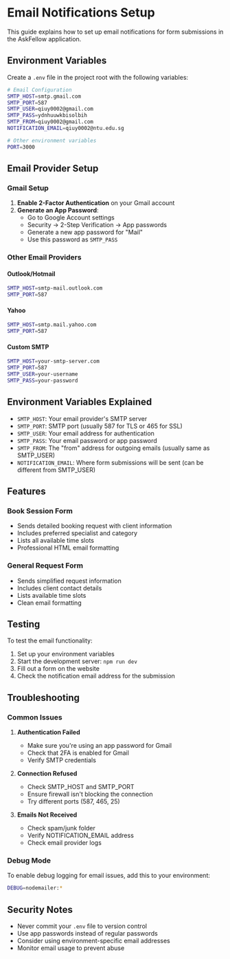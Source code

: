 # Email Notifications Setup

This guide explains how to set up email notifications for form submissions in the AskFellow application.

## Environment Variables

Create a `.env` file in the project root with the following variables:

```bash
# Email Configuration
SMTP_HOST=smtp.gmail.com
SMTP_PORT=587
SMTP_USER=qiuy0002@gmail.com
SMTP_PASS=ydnhuuwkbisolbih
SMTP_FROM=qiuy0002@gmail.com
NOTIFICATION_EMAIL=qiuy0002@ntu.edu.sg

# Other environment variables
PORT=3000
```

## Email Provider Setup

### Gmail Setup

1. **Enable 2-Factor Authentication** on your Gmail account
2. **Generate an App Password**:
   - Go to Google Account settings
   - Security → 2-Step Verification → App passwords
   - Generate a new app password for "Mail"
   - Use this password as `SMTP_PASS`

### Other Email Providers

#### Outlook/Hotmail
```bash
SMTP_HOST=smtp-mail.outlook.com
SMTP_PORT=587
```

#### Yahoo
```bash
SMTP_HOST=smtp.mail.yahoo.com
SMTP_PORT=587
```

#### Custom SMTP
```bash
SMTP_HOST=your-smtp-server.com
SMTP_PORT=587
SMTP_USER=your-username
SMTP_PASS=your-password
```

## Environment Variables Explained

- `SMTP_HOST`: Your email provider's SMTP server
- `SMTP_PORT`: SMTP port (usually 587 for TLS or 465 for SSL)
- `SMTP_USER`: Your email address for authentication
- `SMTP_PASS`: Your email password or app password
- `SMTP_FROM`: The "from" address for outgoing emails (usually same as SMTP_USER)
- `NOTIFICATION_EMAIL`: Where form submissions will be sent (can be different from SMTP_USER)

## Features

### Book Session Form
- Sends detailed booking request with client information
- Includes preferred specialist and category
- Lists all available time slots
- Professional HTML email formatting

### General Request Form
- Sends simplified request information
- Includes client contact details
- Lists available time slots
- Clean email formatting

## Testing

To test the email functionality:

1. Set up your environment variables
2. Start the development server: `npm run dev`
3. Fill out a form on the website
4. Check the notification email address for the submission

## Troubleshooting

### Common Issues

1. **Authentication Failed**
   - Make sure you're using an app password for Gmail
   - Check that 2FA is enabled for Gmail
   - Verify SMTP credentials

2. **Connection Refused**
   - Check SMTP_HOST and SMTP_PORT
   - Ensure firewall isn't blocking the connection
   - Try different ports (587, 465, 25)

3. **Emails Not Received**
   - Check spam/junk folder
   - Verify NOTIFICATION_EMAIL address
   - Check email provider logs

### Debug Mode

To enable debug logging for email issues, add this to your environment:

```bash
DEBUG=nodemailer:*
```

## Security Notes

- Never commit your `.env` file to version control
- Use app passwords instead of regular passwords
- Consider using environment-specific email addresses
- Monitor email usage to prevent abuse 